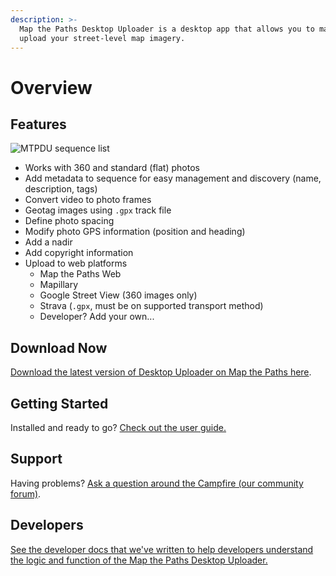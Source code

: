 ```yaml
---
description: >-
  Map the Paths Desktop Uploader is a desktop app that allows you to manage and
  upload your street-level map imagery.
---
```


# Overview

## Features

![MTPDU sequence list](../.gitbook/assets/sequence-list.png)

* Works with 360 and standard \(flat\) photos
* Add metadata to sequence for easy management and discovery \(name, description, tags\)
* Convert video to photo frames
* Geotag images using `.gpx` track file
* Define photo spacing
* Modify photo GPS information \(position and heading\)
* Add a nadir
* Add copyright information
* Upload to web platforms
  * Map the Paths Web
  * Mapillary
  * Google Street View \(360 images only\)
  * Strava \(`.gpx`, must be on supported transport method\)
  * Developer? Add your own...

## Download Now

[Download the latest version of Desktop Uploader on Map the Paths here](https://www.mapthepaths.com/uploader).

## Getting Started

Installed and ready to go? [Check out the user guide.](user-guide.md)

## Support

Having problems? [Ask a question around the Campfire \(our community forum\)](https://campfire.trekview.org/c/support/8).

## Developers

[See the developer docs that we've written to help developers understand the logic and function of the Map the Paths Desktop Uploader.](developer-docs/)


